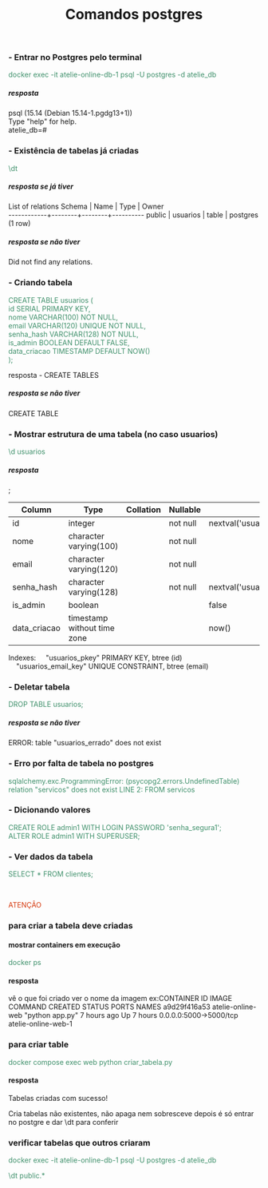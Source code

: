 <br>

# <center> Comandos postgres </center>
<br>

### - Entrar no Postgres pelo terminal

<p><span style="color: #40916c;">docker exec -it atelie-online-db-1 psql -U postgres -d atelie_db </span></p>

##### resposta

<p>psql (15.14 (Debian 15.14-1.pgdg13+1)) <br>
Type "help" for help.<br>
atelie_db=#</p>

### - Existência de tabelas já criadas

<p><span style="color: #40916c;">\dt</span></p>

##### resposta se já tiver

List of relations
 Schema |   Name   | Type  |  Owner   
------------+--------+--------+----------
 public | usuarios | table | postgres
(1 row)

##### resposta se não tiver

Did not find any relations.
### - Criando tabela

<p><span style="color: #40916c;">CREATE TABLE usuarios (<br>
     id SERIAL PRIMARY KEY,<br>
     nome VARCHAR(100) NOT NULL,<br>
     email VARCHAR(120) UNIQUE NOT NULL,<br>
     senha_hash VARCHAR(128) NOT NULL,<br>   
     is_admin BOOLEAN DEFAULT FALSE,<br>
     data_criacao TIMESTAMP DEFAULT NOW()<BR>
 );
 </span></p>

 resposta - CREATE TABLES

 ##### resposta se não tiver

CREATE TABLE

### - Mostrar estrutura de uma tabela (no caso usuarios)

<p><span style="color: #40916c;">\d usuarios</span></p>

##### resposta
<table>
    <thead>
        <tr>
            <th>Column</th>
            <th>Type</th>
            <th>Collation</th>
            <th>Nullable</th>
            <th>Default</th>;
        </tr>
    </thead>
    <tbody>
        <tr>
            <td>id </td>
            <td>integer</td>
            <td> </td>
            <td>not null</td>
            <td>nextval('usuarios_id_seq'::regclass)</td>
        </tr>
                <tr>
            <td>nome </td>
            <td>character varying(100) </td>
            <td> </td>
            <td>not null</td>
            <td> </td>
        </tr>
                <tr>
            <td> email   </td>
            <td>character varying(120)</td>
            <td> </td>
            <td>not null</td>
            <td> </td>
        </tr>
                <tr>
            <td>senha_hash  </td>
            <td>character varying(128)</td>
            <td> </td>
            <td>not null</td>
            <td>nextval('usuarios_id_seq'::regclass)</td>
        </tr>
                <tr>
            <td>is_admin  </td>
            <td>boolean</td>
            <td> </td>
            <td> </td>
            <td>false</td>
        </tr>
                <tr>
            <td>data_criacao </td>
            <td>timestamp without time zone </td>
            <td> </td>
            <td> </td>
            <td>now()</td>
        </tr>
    </tbody>
</table>

Indexes:
&nbsp;&nbsp;&nbsp;&nbsp;"usuarios_pkey" PRIMARY KEY, btree (id)
&nbsp;&nbsp;&nbsp;&nbsp;"usuarios_email_key" UNIQUE CONSTRAINT, btree (email)

### - Deletar tabela

<p><span style="color: #40916c;">DROP TABLE usuarios;</span></p>

##### resposta se não tiver

ERROR:  table "usuarios_errado" does not exist

### - Erro por falta de tabela no postgres

<p><span style="color: #40916c;">sqlalchemy.exc.ProgrammingError: (psycopg2.errors.UndefinedTable) relation "servicos" does not exist
LINE 2: FROM servicos</span></p>

### - Dicionando valores

<p><span style="color: #40916c;">CREATE ROLE admin1 WITH LOGIN PASSWORD 'senha_segura1';<br>
ALTER ROLE admin1 WITH SUPERUSER;</span></p>

### - Ver dados da tabela

<p><span style="color: #40916c;">SELECT * FROM clientes;</span></p>

<br>
<p><span style="color: #d5390eff;">ATENÇÂO</p>

### para criar a tabela deve criadas

#### mostrar containers em execução

<p><span style="color: #40916c;">docker ps</p>

#### resposta 

vê o que foi criado
ver o nome da imagem
ex:CONTAINER ID   IMAGE               COMMAND                  CREATED       STATUS       PORTS                    NAMES
a9d29f416a53   atelie-online-web   "python app.py"          7 hours ago   Up 7 hours   0.0.0.0:5000->5000/tcp   atelie-online-web-1

### para criar table

<p><span style="color: #40916c;">docker compose exec web python criar_tabela.py</p>

#### resposta

Tabelas criadas com sucesso!

Cria tabelas não existentes, não apaga nem sobresceve
depois é só entrar no postgre e dar \dt para conferir

### verificar tabelas que outros criaram

<p><span style="color: #40916c;">docker exec -it atelie-online-db-1 psql -U postgres -d atelie_db</p>

<p><span style="color: #40916c;">\dt public.*</p>